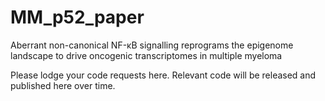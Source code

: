 # MM_p52_paper
Aberrant non-canonical NF-κB signalling reprograms the epigenome landscape to drive oncogenic transcriptomes in multiple myeloma

Please lodge your code requests here. Relevant code will be released and published here over time.
